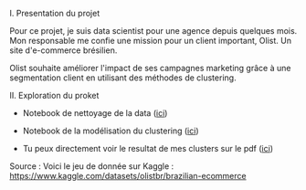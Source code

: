 I. Presentation du projet 

Pour ce projet, je suis data scientist pour une agence depuis quelques mois. 
Mon responsable me confie une mission pour un client important, Olist. Un site d'e-commerce brésilien.

Olist souhaite améliorer l'impact de ses campagnes marketing grâce à une segmentation client en utilisant des méthodes de clustering. 

II. Exploration du proket 

- Notebook de nettoyage de la data ([ici](https://github.com/AyoubHaddou/Presentation_clustering_olist/blob/main/01_nettoyage.ipynb))

- Notebook de la modélisation du clustering ([ici](https://github.com/AyoubHaddou/Presentation_clustering_olist/blob/main/02_modelisation.ipynb))

- Tu peux directement voir le resultat de mes clusters sur le pdf ([ici](https://github.com/AyoubHaddou/Presentation_clustering_olist))


Source : 
Voici le jeu de donnée sur Kaggle : 
https://www.kaggle.com/datasets/olistbr/brazilian-ecommerce
